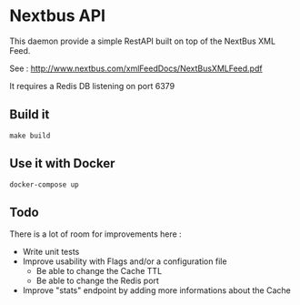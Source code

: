 # Nextbus API

This daemon provide a simple RestAPI built on top of the NextBus XML Feed.

See : http://www.nextbus.com/xmlFeedDocs/NextBusXMLFeed.pdf

It requires a Redis DB listening on port 6379

## Build it

```
make build
```

## Use it with Docker

```
docker-compose up
```

## Todo

There is a lot of room for improvements here :
* Write unit tests
* Improve usability with Flags and/or a configuration file
  * Be able to change the Cache TTL
  * Be able to change the Redis port
* Improve "stats" endpoint by adding more informations about the Cache 
